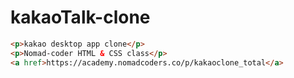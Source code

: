 # kakaoTalk-clone

```html
<p>kakao desktop app clone</p>
<p>Nomad-coder HTML & CSS class</p>
<a href>https://academy.nomadcoders.co/p/kakaoclone_total</a>
```
